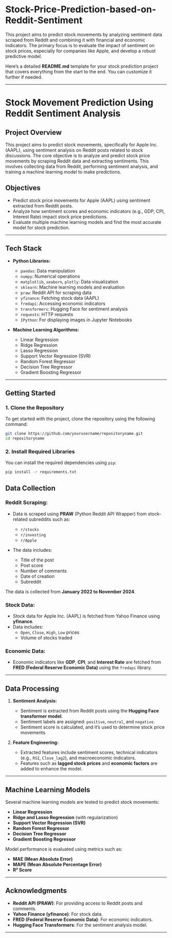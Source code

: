 # Stock-Price-Prediction-based-on-Reddit-Sentiment
This project aims to predict stock movements by analyzing sentiment data scraped from Reddit and combining it with financial and economic indicators. The primary focus is to evaluate the impact of sentiment on stock prices, especially for companies like Apple, and develop a robust predictive model.

Here’s a detailed **README.md** template for your stock prediction project that covers everything from the start to the end. You can customize it further if needed.

---

# Stock Movement Prediction Using Reddit Sentiment Analysis

## **Project Overview**

This project aims to predict stock movements, specifically for Apple Inc. (AAPL), using sentiment analysis on Reddit posts related to stock discussions. The core objective is to analyze and predict stock price movements by scraping Reddit data and extracting sentiments. This involves collecting data from Reddit, performing sentiment analysis, and training a machine learning model to make predictions.

## **Objectives**
- Predict stock price movements for Apple (AAPL) using sentiment extracted from Reddit posts.
- Analyze how sentiment scores and economic indicators (e.g., GDP, CPI, Interest Rate) impact stock price predictions.
- Evaluate multiple machine learning models and find the most accurate model for stock prediction.

---

## **Tech Stack**

- **Python Libraries:**
  - `pandas`: Data manipulation
  - `numpy`: Numerical operations
  - `matplotlib`, `seaborn`, `plotly`: Data visualization
  - `sklearn`: Machine learning models and evaluation
  - `praw`: Reddit API for scraping data
  - `yfinance`: Fetching stock data (AAPL)
  - `fredapi`: Accessing economic indicators
  - `transformers`: Hugging Face for sentiment analysis
  - `requests`: HTTP requests
  - `IPython`: For displaying images in Jupyter Notebooks

- **Machine Learning Algorithms:**
  - Linear Regression
  - Ridge Regression
  - Lasso Regression
  - Support Vector Regression (SVR)
  - Random Forest Regressor
  - Decision Tree Regressor
  - Gradient Boosting Regressor

---

## **Getting Started**

### **1. Clone the Repository**

To get started with the project, clone the repository using the following command:
```bash
git clone https://github.com/yourusername/repositoryname.git
cd repositoryname
```

### **2. Install Required Libraries**

You can install the required dependencies using `pip`:
```bash
pip install -r requirements.txt
```

## **Data Collection**

### **Reddit Scraping:**
- Data is scraped using **PRAW** (Python Reddit API Wrapper) from stock-related subreddits such as:
  - `r/stocks`
  - `r/investing`
  - `r/Apple`

- The data includes:
  - Title of the post
  - Post score
  - Number of comments
  - Date of creation
  - Subreddit

The data is collected from **January 2022 to November 2024**.

### **Stock Data:**
- Stock data for Apple Inc. (AAPL) is fetched from Yahoo Finance using **yfinance**.
- Data includes:
  - `Open`, `Close`, `High`, `Low` prices
  - Volume of stocks traded

### **Economic Data:**
- Economic indicators like **GDP**, **CPI**, and **Interest Rate** are fetched from **FRED (Federal Reserve Economic Data)** using the `fredapi` library.

---

## **Data Processing**

1. **Sentiment Analysis:**
   - Sentiment is extracted from Reddit posts using the **Hugging Face transformer model**.
   - Sentiment labels are assigned: `positive`, `neutral`, and `negative`.
   - Sentiment score is calculated, and it’s used to determine stock price movements.

2. **Feature Engineering:**
   - Extracted features include sentiment scores, technical indicators (e.g., `RSI`, `Close_lag2`), and macroeconomic indicators.
   - Features such as **lagged stock prices** and **economic factors** are added to enhance the model.

---

## **Machine Learning Models**

Several machine learning models are tested to predict stock movements:
- **Linear Regression**
- **Ridge and Lasso Regression** (with regularization)
- **Support Vector Regression (SVR)**
- **Random Forest Regressor**
- **Decision Tree Regressor**
- **Gradient Boosting Regressor**

Model performance is evaluated using metrics such as:
- **MAE (Mean Absolute Error)**
- **MAPE (Mean Absolute Percentage Error)**
- **R² Score**

---



## **Acknowledgments**

- **Reddit API (PRAW)**: For providing access to Reddit posts and comments.
- **Yahoo Finance (yfinance)**: For stock data.
- **FRED (Federal Reserve Economic Data)**: For economic indicators.
- **Hugging Face Transformers**: For the sentiment analysis model.

---
